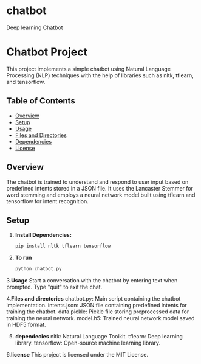 # chatbot
Deep learning Chatbot
# Chatbot Project

This project implements a simple chatbot using Natural Language Processing (NLP) techniques with the help of libraries such as nltk, tflearn, and tensorflow.

## Table of Contents

- [Overview](#overview)
- [Setup](#setup)
- [Usage](#usage)
- [Files and Directories](#files-and-directories)
- [Dependencies](#dependencies)
- [License](#license)

## Overview

The chatbot is trained to understand and respond to user input based on predefined intents stored in a JSON file. It uses the Lancaster Stemmer for word stemming and employs a neural network model built using tflearn and tensorflow for intent recognition.

## Setup

1. **Install Dependencies:**

   ```bash
   pip install nltk tflearn tensorflow


2. **To run**
   ```bash
   python chatbot.py

3.**Usage**
Start a conversation with the chatbot by entering text when prompted.
Type "quit" to exit the chat.

4.**Files and directories**
chatbot.py: Main script containing the chatbot implementation.
intents.json: JSON file containing predefined intents for training the chatbot.
data.pickle: Pickle file storing preprocessed data for training the neural network.
model.h5: Trained neural network model saved in HDF5 format.

5. **dependecies**
nltk: Natural Language Toolkit.
tflearn: Deep learning library.
tensorflow: Open-source machine learning library.

6.**license**
This project is licensed under the MIT License.

